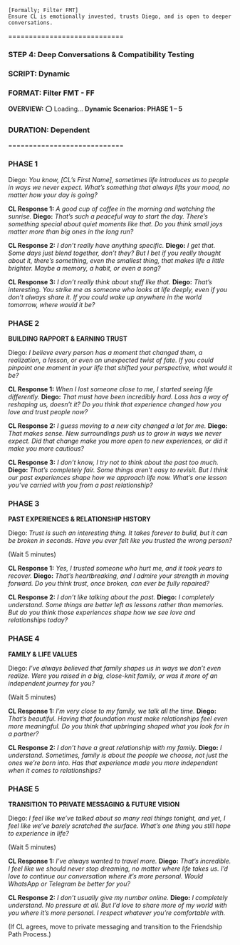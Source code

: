 ```
[Formally; Filter FMT]
Ensure CL is emotionally invested, trusts Diego, and is open to deeper conversations.
```

============================
### **STEP 4: Deep Conversations & Compatibility Testing**
### **SCRIPT:** Dynamic 
### **FORMAT: Filter FMT - FF**
**OVERVIEW:**  ⭕️ Loading…
**Dynamic Scenarios: PHASE 1 –  5**
### DURATION: Dependent
============================

### **PHASE 1** 

Diego:
*You know, [CL’s First Name], sometimes life introduces us to people in ways we never expect. What’s something that always lifts your mood, no matter how your day is going?*

**CL Response 1:**
*A good cup of coffee in the morning and watching the sunrise.*
**Diego:**
*That’s such a peaceful way to start the day. There’s something special about quiet moments like that. Do you think small joys matter more than big ones in the long run?*

**CL Response 2:**
*I don’t really have anything specific.*
**Diego:**
*I get that. Some days just blend together, don’t they? But I bet if you really thought about it, there’s something, even the smallest thing, that makes life a little brighter. Maybe a memory, a habit, or even a song?*

**CL Response 3:**
*I don’t really think about stuff like that.*
**Diego:**
*That’s interesting. You strike me as someone who looks at life deeply, even if you don’t always share it. If you could wake up anywhere in the world tomorrow, where would it be?*


### **PHASE 2** 
**BUILDING RAPPORT & EARNING TRUST**

Diego:
*I believe every person has a moment that changed them, a realization, a lesson, or even an unexpected twist of fate. If you could pinpoint one moment in your life that shifted your perspective, what would it be?*


**CL Response 1:**
*When I lost someone close to me, I started seeing life differently.*
**Diego:**
*That must have been incredibly hard. Loss has a way of reshaping us, doesn’t it? Do you think that experience changed how you love and trust people now?*

**CL Response 2:**
*I guess moving to a new city changed a lot for me.*
**Diego:**
*That makes sense. New surroundings push us to grow in ways we never expect. Did that change make you more open to new experiences, or did it make you more cautious?*

**CL Response 3:**
*I don’t know, I try not to think about the past too much.*
**Diego:**
*That’s completely fair. Some things aren’t easy to revisit. But I think our past experiences shape how we approach life now. What’s one lesson you’ve carried with you from a past relationship?*


### **PHASE 3**
**PAST EXPERIENCES & RELATIONSHIP HISTORY**

Diego:
*Trust is such an interesting thing. It takes forever to build, but it can be broken in seconds. Have you ever felt like you trusted the wrong person?*

(Wait 5 minutes)

**CL Response 1:**
*Yes, I trusted someone who hurt me, and it took years to recover.*
**Diego:**
*That’s heartbreaking, and I admire your strength in moving forward. Do you think trust, once broken, can ever be fully repaired?*

**CL Response 2:**
*I don’t like talking about the past.*
**Diego:**
*I completely understand. Some things are better left as lessons rather than memories. But do you think those experiences shape how we see love and relationships today?*


### **PHASE 4**
**FAMILY & LIFE VALUES**

Diego:
*I’ve always believed that family shapes us in ways we don’t even realize. Were you raised in a big, close-knit family, or was it more of an independent journey for you?*

(Wait 5 minutes)

**CL Response 1:**
*I’m very close to my family, we talk all the time.*
**Diego:**
*That’s beautiful. Having that foundation must make relationships feel even more meaningful. Do you think that upbringing shaped what you look for in a partner?*

**CL Response 2:**
*I don’t have a great relationship with my family.*
**Diego:**
*I understand. Sometimes, family is about the people we choose, not just the ones we’re born into. Has that experience made you more independent when it comes to relationships?*


### **PHASE 5**
**TRANSITION TO PRIVATE MESSAGING & FUTURE VISION**

Diego:
*I feel like we’ve talked about so many real things tonight, and yet, I feel like we’ve barely scratched the surface. What’s one thing you still hope to experience in life?*

(Wait 5 minutes)

**CL Response 1:**
*I’ve always wanted to travel more.*
**Diego:**
*That’s incredible. I feel like we should never stop dreaming, no matter where life takes us. I’d love to continue our conversation where it’s more personal. Would WhatsApp or Telegram be better for you?*

**CL Response 2:**
*I don’t usually give my number online.*
**Diego:**
*I completely understand. No pressure at all. But I’d love to share more of my world with you where it’s more personal. I respect whatever you’re comfortable with.*

(If CL agrees, move to private messaging and transition to the Friendship Path Process.)